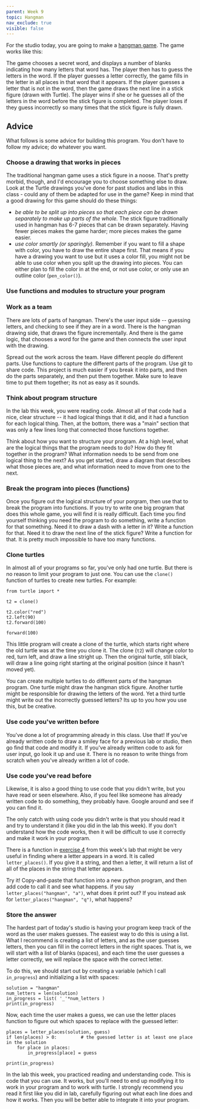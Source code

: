 ```yaml
---
parent: Week 9
topic: Hangman
nav_exclude: true
visible: false
---
```


For the studio today, you are going to make a [hangman game](https://en.wikipedia.org/wiki/Hangman_(game)). The game works like this:

The game chooses a secret word, and displays a number of blanks indicating how many letters that word has. The player then has to guess the letters in the word. If the player guesses a letter correctly, the game fills in the letter in all places in that word that it appears.   If the player guesses a letter that is not in the word, then the game draws the next line in a stick figure (drawn with Turtle). The player wins if she or he guesses all of the letters in the word before the stick figure is completed. The player loses if they guess incorrectly so many times that the stick figure is fully drawn.

## Advice

What follows is some advice for building this program. You don't have to follow my advice; do whatever you want.

### Choose a drawing that works in pieces

The traditional hangman game uses a stick figure in a noose. That's pretty morbid, though, and I'd encourage you to choose something else to draw. Look at the Turtle drawings you've done for past studios and labs in this class - could any of them be adapted for use in the game? Keep in mind that a good drawing for this game should do these things:

* *be able to be split up into pieces so that each piece can be drawn separately to make up parts of the whole.* The stick figure traditionally used in hangman has 6-7 pieces that can be drawn separately. Having fewer pieces makes the game harder; more pieces makes the game easier.
* *use color smartly (or sparingly).* Remember if you want to fill a shape with color, you have to draw the entire shape first. That means if you have a drawing you want to use but it uses a color fill, you might not be able to use color when you split up the drawing into pieces. You can either plan to fill the color in at the end, or not use color, or only use an outline color (`pen_color()`).

### Use functions and modules to structure your program



### Work as a team

There are lots of parts of hangman. There's the user input side -- guessing letters, and checking to see if they are in a word. There is the hangman drawing side, that draws the figure incrementally. And there is the game logic, that chooses a word for the game and then connects the user input with the drawing.  

Spread out the work across the team. Have different people do different parts.   Use functions to capture the
different parts of the program.  Use git to share code.  This project is much easier if you break it into parts, and
then do the parts separately, and then put them together.  Make sure to leave time to put them together; its not as easy
as it sounds.

### Think about program structure

In the lab this week, you were reading code.  Almost all of that code had a nice, clear structure -- it had logical
things that it did, and it had a function for each logical thing.  Then, at the bottom, there was a "main" section that
was only a few lines long that connected those functions together.

Think about how you want to structure your program.  At a high level, what are the logical things that the program needs
to do?  How do they fit together in the program?  What information needs to be send from one logical thing to the next?
As you get started, draw a diagram that describes what those pieces are, and what information need to move from one to
the next.

### Break the program into pieces (functions)

Once you figure out the logical structure of your porgram, then use that to break the program into functions.  If you
try to write one big program that does this whole game, you will find it is really difficult.  Each time you find
yourself thinking you need the program to do something, write a function for that something.  Need it to draw a dash
with a letter in it?  Write a function for that.  Need it to draw the next line of the stick figure?  Write a function
for that.  It is pretty much impossible to have too many functions.

### Clone turtles

In almost all of your programs so far, you've only had one turtle.  But there is no reason to limit your program to just
one. You can use the `clone()` function of turtles to create new turtles.  For example:

```
from turtle import *

t2 = clone()

t2.color("red")
t2.left(90)
t2.forward(100)

forward(100)
```

This little program will create a clone of the turtle, which starts right where the old turtle was at the time you
clone it.  The clone (`t2`) will change color to red, turn left, and draw a line stright up.  Then the original turtle,
still black, will draw a line going right starting at the original position (since it hasn't moved yet).

You can create multiple turtles to do different parts of the hangman program.   One turtle might draw the hangman stick
figure.  Another turtle might be responsible for drawing the letters of the word.   Yet a third turtle might write out
the incorrectly guessed letters?   Its up to you how you use this, but be creative.

### Use code you've written before

You've done a lot of programming already in this class.  Use that!   If you've already written code to draw a smiley
face for a previous lab or studio, then go find that code and modify it.  If you've already written code to ask for user
input, go look it up and use it.   There is no reason to write things from scratch when you've already written a lot of
code.  

### Use code you've read before

Likewise, it is also a good thing to use code that you didn't write, but you have read or seen elsewhere.  Also, if you
feel like someone has already written code to do something, they probably have.  Google around and see if you can find
it. 

The only catch with using code you didn't write is that you should read it and try to understand it (like you did in the
lab this week).  If you don't understand how the code works, then it will be difficult to use it correctly and make it
work in your program.

There is a function in [exercise 4](https://gitlab.msu.edu/mi-250/reading-code/blob/master/ex4.py) from this
week's lab that might be very useful in finding where a letter appears in a word.  It is called `letter_places()`.  If
you give it a string, and then a letter, it will return a list of all of the places in the string that letter appears.   

Try it!  Copy-and-paste that function into a new python program, and then add code to call it and see what happens.  if
you say `letter_places("hangman", "a")`, what does it print out?   If you instead ask for `letter_places("hangman",
"q")`, what happens?

### Store the answer

The hardest part of today's studio is having your program keep track of the word as the user makes guesses. The easiest
way to do this is using a list.  What I recommend is creating a list of letters, and as the user guesses letters, then
you can fill in the correct letters in the right spaces.  That is, we will start with a list of blanks (spaces), and
each time the user guesses a letter correctly, we will replace the space with the correct letter.

To do this, we should start out by creating a variable (which I call `in_progress`) and initializing a list with spaces:
```
solution = "hangman"
num_letters = len(solution)
in_progress = list( '_'*num_letters )
print(in_progress)
```

Now, each time the user makes a guess, we can use the letter places function to figure out which spaces to replace with
the guessed letter:
```
places = letter_places(solution, guess)
if len(places) > 0:			# the guessed letter is at least one place in the solution
	for place in places:
		in_progress[place] = guess

print(in_progress)
```

In the lab this week, you practiced reading and understanding code.  This is
code that you can use. It works, but you'll need to end up modifying it to work
in your program and to work with turtle.  I strongly recommend you read it
first like you did in lab, carefully figuring out what each line does and how
it works.  Then you will be better able to integrate it into your program.


